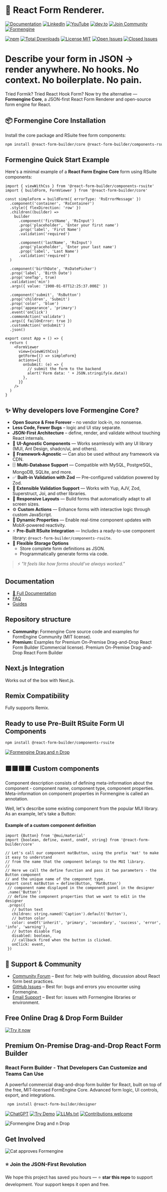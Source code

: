 # 🚀 React Form Renderer. 
[![Documentation](https://img.shields.io/badge/Documentation-Read%20Docs-4B8BBE?style=for-the-badge&logo=read-the-docs&logoColor=white)](https://formengine.io/documentation/)
[![LinkedIn](https://img.shields.io/badge/LinkedIn-0077B5?style=for-the-badge&logo=linkedin&logoColor=white)](https://hk.linkedin.com/company/optimajet)
[![YouTube](https://img.shields.io/badge/YouTube-FF0000?style=for-the-badge&logo=youtube&logoColor=white)](https://www.youtube.com/@optimajet)
[![dev.to](https://img.shields.io/badge/dev.to-0A0A0A?style=for-the-badge&logo=dev.to&logoColor=white)](https://dev.to/optimajet)
[![Join Community](https://img.shields.io/badge/💬_Join-Community-4286F4?style=for-the-badge&logo=github)](https://github.com/optimajet/formengine/discussions)
[![Formengine](./readme-assets/Formengine_bigpicture_2.png)](https://formengine.io)
<!-- ==================== FORMENGINE CORE BADGES ==================== -->
[![npm](https://img.shields.io/npm/v/@react-form-builder/core?style=for-the-badge&logo=npm&color=4286F4)](https://www.npmjs.com/package/@react-form-builder/core)
[![Total Downloads](https://img.shields.io/npm/dt/@react-form-builder/core?style=for-the-badge&logo=npm&color=4286F4)](https://www.npmjs.com/package/@react-form-builder/core)
[![License MIT](https://img.shields.io/badge/License-MIT-green?style=for-the-badge)](https://github.com/optimajet/formengine/blob/master/LICENSE)
[![Open Issues](https://img.shields.io/github/issues/optimajet/formengine?style=for-the-badge&logo=github&logoColor=white&color=orange)](https://github.com/optimajet/formengine/issues)
[![Closed Issues](https://img.shields.io/github/issues-closed/optimajet/formengine?style=for-the-badge&logo=github&logoColor=white&color=green)](https://github.com/optimajet/formengine/issues?q=is%3Aissue+is%3Aclosed)
<!-- ================================================================ -->
# Describe your form in JSON → render anywhere.  No hooks. No context. No boilerplate. No pain. 
Tried Formik? Tried React Hook Form? Now try the alternative — **Formengine Core**, a JSON-first React Form Renderer and open-source form engine for React.

## 📦 Formengine Core Installation  
Install the core package and RSuite free form components:  
 ```bash  
 npm install @react-form-builder/core @react-form-builder/components-rsuite  
 ```  
## Formengine Quick Start Example

Here's a minimal example of a **React Form Engine Core** form using RSuite components:

```tsx
import { viewWithCss } from '@react-form-builder/components-rsuite'
import { buildForm, FormViewer } from '@react-form-builder/core'

const simpleForm = buildForm({ errorType: 'RsErrorMessage' })
  .component('container', 'RsContainer')
  .style({ flexDirection: 'row' })
  .children((builder) =>
    builder
      .component('firstName', 'RsInput')
      .prop('placeholder', 'Enter your first name')
      .prop('label', 'First Name')
      .validation('required')

      .component('lastName', 'RsInput')
      .prop('placeholder', 'Enter your last name')
      .prop('label', 'Last Name')
      .validation('required')
  )

  .component('birthDate', 'RsDatePicker')
  .prop('label', 'Birth Date')
  .prop('oneTap', true)
  .validation('min')
  .args({ value: '1900-01-07T12:25:37.000Z' })

  .component('submit', 'RsButton')
  .prop('children', 'Submit')
  .prop('color', 'blue')
  .prop('appearance', 'primary')
  .event('onClick')
  .commonAction('validate')
  .args({ failOnError: true })
  .customAction('onSubmit')
  .json()

export const App = () => {
  return (
    <FormViewer
      view={viewWithCss}
      getForm={() => simpleForm}
      actions={{
        onSubmit: (e) => {
          // submit the form to the backend
          alert('Form data: ' + JSON.stringify(e.data))
        },
      }}
    />
  )
}

 ```
## ✨ Why developers love Formengine Core?

-  **Open Source & Free Forever** – no vendor lock-in, no nonsense. 
-  **Less Code, Fewer Bugs** – logic and UI stay separate.   
-  **JSON-First Architecture** – define, render, and validate without touching React internals.
- 🧩 **UI-Agnostic Components** — Works seamlessly with any UI library (MUI, Ant Design, shadcn/ui, and others).  
- 🧠 **Framework-Agnostic** — Can also be used without any framework via CDN.  
- 🗄️ **Multi-Database Support** — Compatible with MySQL, PostgreSQL, MongoDB, SQLite, and more.  
- ✅ **Built-in Validation with Zod** — Pre-configured validation powered by Zod.  
- 🔧 **Extensible Validation Support** — Works with Yup, AJV, Zod, Superstruct, Joi, and other libraries.  
- 📱 **Responsive Layouts** — Build forms that automatically adapt to all screen sizes.  
- ⚙️ **Custom Actions** — Enhance forms with interactive logic through custom JavaScript.  
- 🔄 **Dynamic Properties** — Enable real-time component updates with MobX-powered reactivity.
- ⚡ **Pre-Built RSuite Integration** — Includes a ready-to-use component library: `@react-form-builder/components-rsuite`.
- 💾 **Flexible Storage Options**
  - Store complete form definitions as JSON.  
  - Programmatically generate forms via code.

> ⚡ *"It feels like how forms should’ve always worked."*

## Documentation
- [📘 Full Documentation](https://formengine.io/documentation/)
- [FAQ](https://formengine.io/documentation/category/faq)
- [Guides](https://formengine.io/documentation/category/guides)

## Repository structure
- **Community:** Formengine Core source code and examples for FormEngine Community (MIT license).
- **Premium:** Examples for Premium On-Premise Drag-and-Drop React Form Builder (Commercial license). Premium On-Premise Drag-and-Drop React Form Builder
 
## Next.js Integration
  Works out of the box with Next.js.  
  
## Remix Compatibility
  Fully supports Remix.  
  
## Ready to use Pre-Built RSuite Form UI Components  
 ```bash  
 npm install @react-form-builder/components-rsuite  
 ```  
[![Formengine Drag and n Drop](./readme-assets/components-ui.png)](https://formengine.io/react-form-components-library)

## 🟦🟥🟨🟩 Custom components

Component description consists of defining meta-information about the component - component name, component type, component properties. Meta-information on component properties in Formengine is called an annotation.

Well, let's describe some existing component from the popular MUI library. As an example, let's take a Button:
#### Example of a custom component definition
 ```tsx 
import {Button} from '@mui/material'
import {boolean, define, event, oneOf, string} from '@react-form-builder/core'

// Let's call our component matButton, using the prefix 'mat' to make it easy to understand
// from the name that the component belongs to the MUI library.
//
// Here we call the define function and pass it two parameters - the Button component
// and the unique name of the component type.
export const matButton = define(Button, 'MatButton')
  // component name displayed in the component panel in the designer
  .name('Button')
  // define the component properties that we want to edit in the designer
  .props({
    // button text
    children: string.named('Caption').default('Button'),
    // button color
    color: oneOf('inherit', 'primary', 'secondary', 'success', 'error', 'info', 'warning'),
    // button disable flag
    disabled: boolean,
    // callback fired when the button is clicked.
    onClick: event,
  })
 ```  
## 🤝 Support & Community
- [Community Forum](https://github.com/optimajet/formengine/discussions) – Best for: help with building, discussion about React form best practices.  
- [GitHub Issues](https://github.com/optimajet/formengine/issues) – Best for: bugs and errors you encounter using Formengine.  
- [Email Support](mailto:support@optimajet.com) – Best for: issues with Formengine libraries or environment.

## Free Online Drag & Drop Form Builder  
[![Try it now](https://img.shields.io/badge/Try%20it%20Now-%20✅%20Live%20-brightgreen?style=for-the-badge)](https://formbuilder.formengine.io/)

## Premium On-Premise Drag-and-Drop React Form Builder 
### React Form Builder - That Developers Can Customize and Teams Can Use
A powerful commercial drag-and-drop form builder for React, built on top of the free, MIT-licensed FormEngine Core. Advanced form logic, UI controls, export, and integrations.
```bash  
 npm install @react-form-builder/designer
 ```
[![ChatGPT](https://img.shields.io/badge/ChatGPT-COMPLEX_FORM_BUILDER-F58319?style=for-the-badge&logo=openai&logoColor=white)](https://formengine.io/ai-form-builder)
[![Try Demo](https://img.shields.io/badge/🚀_Try_Live_Demo-4286F4?style=for-the-badge)](https://demo.formengine.io/)
[![LLMs.txt ](https://img.shields.io/badge/_LLMs.txt-FF69B4?style=for-the-badge)](https://formengine.io/llms)
[![Contributions welcome](https://img.shields.io/badge/Contribute-💡_Ideas-FF69B4?style=for-the-badge&logo=github)](https://github.com/optimajet/formengine/issues)

![Formengine Drag and n Drop](./readme-assets/DND-react-form-builder.png)

## Get Involved


![Cat approves Formengine](https://cataas.com/cat/says/Star%20me%20if%20you%20love%20JSON%20forms)

### ⭐ Join the JSON-First Revolution

We hope this project has saved you hours — ⭐ **star this repo** to support development. Your support keeps it open and free.

<!--[![Formengine](./readme-assets/Formengine_bigpicture_1.png)](https://formengine.io)-->
